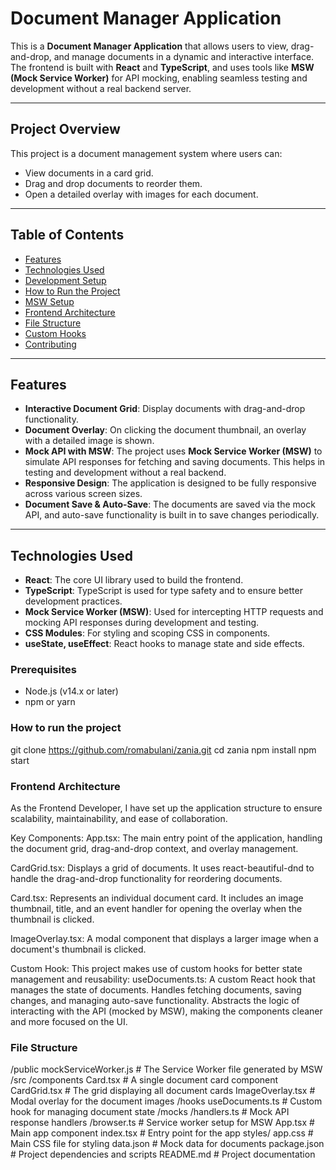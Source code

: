 # Document Manager Application

This is a **Document Manager Application** that allows users to view, drag-and-drop, and manage documents in a dynamic and interactive interface. The frontend is built with **React** and **TypeScript**, and uses tools like **MSW (Mock Service Worker)** for API mocking, enabling seamless testing and development without a real backend server.

---

## Project Overview

This project is a document management system where users can:
- View documents in a card grid.
- Drag and drop documents to reorder them.
- Open a detailed overlay with images for each document.

---

## Table of Contents

- [Features](#features)
- [Technologies Used](#technologies-used)
- [Development Setup](#development-setup)
- [How to Run the Project](#how-to-run-the-project)
- [MSW Setup](#msw-setup)
- [Frontend Architecture](#frontend-architecture)
- [File Structure](#file-structure)
- [Custom Hooks](#custom-hooks)
- [Contributing](#contributing)

---

## Features

- **Interactive Document Grid**: Display documents with drag-and-drop functionality.
- **Document Overlay**: On clicking the document thumbnail, an overlay with a detailed image is shown.
- **Mock API with MSW**: The project uses **Mock Service Worker (MSW)** to simulate API responses for fetching and saving documents. This helps in testing and development without a real backend.
- **Responsive Design**: The application is designed to be fully responsive across various screen sizes.
- **Document Save & Auto-Save**: The documents are saved via the mock API, and auto-save functionality is built in to save changes periodically.

---

## Technologies Used

- **React**: The core UI library used to build the frontend.
- **TypeScript**: TypeScript is used for type safety and to ensure better development practices.
- **Mock Service Worker (MSW)**: Used for intercepting HTTP requests and mocking API responses during development and testing.
- **CSS Modules**: For styling and scoping CSS in components.
- **useState, useEffect**: React hooks to manage state and side effects.


### Prerequisites

- Node.js (v14.x or later)
- npm or yarn

### How to run the project 

git clone https://github.com/romabulani/zania.git
cd zania
npm install
npm start

### Frontend Architecture
As the Frontend Developer, I have set up the application structure to ensure scalability, maintainability, and ease of collaboration.

Key Components:
App.tsx: The main entry point of the application, handling the document grid, drag-and-drop context, and overlay management.

CardGrid.tsx: Displays a grid of documents. It uses react-beautiful-dnd to handle the drag-and-drop functionality for reordering documents.

Card.tsx: Represents an individual document card. It includes an image thumbnail, title, and an event handler for opening the overlay when the thumbnail is clicked.

ImageOverlay.tsx: A modal component that displays a larger image when a document's thumbnail is clicked.

Custom Hook: This project makes use of custom hooks for better state management and reusability:
              useDocuments.ts:
              A custom React hook that manages the state of documents.
              Handles fetching documents, saving changes, and managing auto-save functionality.
              Abstracts the logic of interacting with the API (mocked by MSW), making the components cleaner and more focused on the UI.

### File Structure

/public
  mockServiceWorker.js            # The Service Worker file generated by MSW
/src
  /components
    Card.tsx                      # A single document card component
    CardGrid.tsx                  # The grid displaying all document cards
    ImageOverlay.tsx              # Modal overlay for the document images
  /hooks
    useDocuments.ts               # Custom hook for managing document state
  /mocks
    /handlers.ts                  # Mock API response handlers
    /browser.ts                   # Service worker setup for MSW
  App.tsx                         # Main app component
  index.tsx                       # Entry point for the app
  styles/
    app.css                       # Main CSS file for styling
  data.json                       # Mock data for documents
  package.json                    # Project dependencies and scripts
  README.md                       # Project documentation

